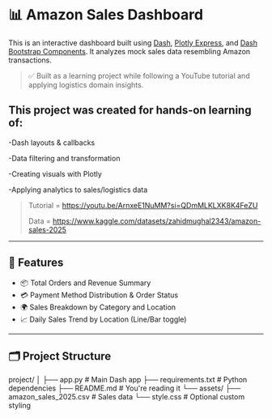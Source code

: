 # 📊 Amazon Sales Dashboard

This is an interactive dashboard built using [Dash](https://dash.plotly.com/), [Plotly Express](https://plotly.com/python/plotly-express/), and [Dash Bootstrap Components](https://dash-bootstrap-components.opensource.faculty.ai/). It analyzes mock sales data resembling Amazon transactions.

> ✅ Built as a learning project while following a YouTube tutorial and applying logistics domain insights.

## This project was created for hands-on learning of:

-Dash layouts & callbacks
>
-Data filtering and transformation
>
-Creating visuals with Plotly 
>
-Applying analytics to sales/logistics data
>

> Tutorial = https://youtu.be/ArnxeE1NuMM?si=QDmMLKLXK8K4FeZU
> 
> Data = https://www.kaggle.com/datasets/zahidmughal2343/amazon-sales-2025

---

## 🎯 Features

- 📦 Total Orders and Revenue Summary
- 💳 Payment Method Distribution & Order Status
- 🌍 Sales Breakdown by Category and Location
- 📈 Daily Sales Trend by Location (Line/Bar toggle)

---

## 🗂️ Project Structure

project/
│
├── app.py # Main Dash app
├── requirements.txt # Python dependencies
├── README.md # You're reading it
└── assets/
├── amazon_sales_2025.csv # Sales data
└── style.css # Optional custom styling
